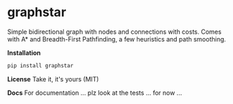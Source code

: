 # graphstar

Simple bidirectional graph with nodes and connections with costs.
Comes with A* and Breadth-First Pathfinding, a few heuristics and path smoothing.

<b>Installation</b>
```python
pip install graphstar
```

<b>License</b>
Take it, it's yours (MIT)

<b>Docs</b>
For documentation ... plz look at the tests ... for now ...
